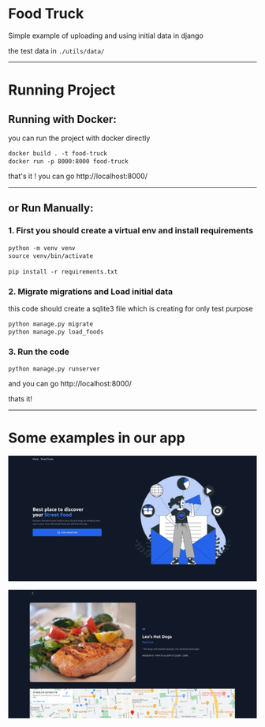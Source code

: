 # Food Truck

Simple example of uploading and using initial data in django

the test data in `./utils/data/`

---

# Running Project

## Running with Docker:

you can run the project with docker directly

```
docker build . -t food-truck
docker run -p 8000:8000 food-truck
```

that's it ! you can go http://localhost:8000/

---

## or Run Manually:

### 1. First you should create a virtual env and install requirements

```
python -m venv venv
source venv/bin/activate

pip install -r requirements.txt
```

### 2. Migrate migrations and Load initial data

this code should create a sqlite3 file which is creating for only test purpose

```
python manage.py migrate
python manage.py load_foods
```

### 3. Run the code

```
python manage.py runserver
```

and you can go http://localhost:8000/

thats it!

---

# Some examples in our app

![ss1](./docs/gallery/ss1.png)

![ss2](./docs/gallery/ss2.png)

```

```
